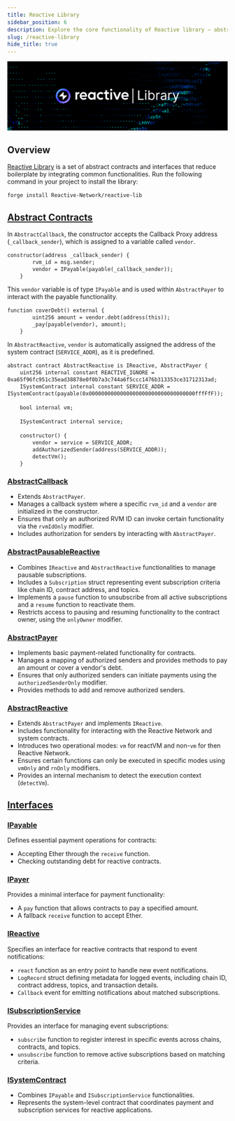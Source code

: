 ```yaml
---
title: Reactive Library
sidebar_position: 6
description: Explore the core functionality of Reactive library – abstract contracts and interfaces
slug: /reactive-library
hide_title: true
---
```


![Reactive Library](./img/reactive-lib.jpg)

## Overview

[Reactive Library](https://github.com/Reactive-Network/reactive-lib) is a set of abstract contracts and interfaces that reduce boilerplate by integrating common functionalities. Run the following command in your project to install the library: 

```bash
forge install Reactive-Network/reactive-lib
```

## [Abstract Contracts](https://github.com/Reactive-Network/reactive-lib/tree/main/src/abstract-base)
 
In `AbstractCallback`, the constructor accepts the Callback Proxy address (`_callback_sender`), which is assigned to a variable called `vendor`.

```solidity
constructor(address _callback_sender) {
        rvm_id = msg.sender;
        vendor = IPayable(payable(_callback_sender));
    }
```

This `vendor` variable is of type `IPayable` and is used within `AbstractPayer` to interact with the payable functionality. 

```solidity
function coverDebt() external {
        uint256 amount = vendor.debt(address(this));
        _pay(payable(vendor), amount);
    }
```

In `AbstractReactive`, `vendor` is automatically assigned the address of the system contract (`SERVICE_ADDR`), as it is predefined.

```solidity
abstract contract AbstractReactive is IReactive, AbstractPayer {
    uint256 internal constant REACTIVE_IGNORE = 0xa65f96fc951c35ead38878e0f0b7a3c744a6f5ccc1476b313353ce31712313ad;
    ISystemContract internal constant SERVICE_ADDR = ISystemContract(payable(0x0000000000000000000000000000000000fffFfF));
    
    bool internal vm;

    ISystemContract internal service;

    constructor() {
        vendor = service = SERVICE_ADDR;
        addAuthorizedSender(address(SERVICE_ADDR));
        detectVm();
    }
```

### [AbstractCallback](https://github.com/Reactive-Network/reactive-lib/blob/main/src/abstract-base/AbstractCallback.sol)

- Extends `AbstractPayer`.
- Manages a callback system where a specific `rvm_id` and a `vendor` are initialized in the constructor.
- Ensures that only an authorized RVM ID can invoke certain functionality via the `rvmIdOnly` modifier.
- Includes authorization for senders by interacting with `AbstractPayer`.

### [AbstractPausableReactive](https://github.com/Reactive-Network/reactive-lib/blob/main/src/abstract-base/AbstractPausableReactive.sol)

- Combines `IReactive` and `AbstractReactive` functionalities to manage pausable subscriptions.
- Includes a `Subscription` struct representing event subscription criteria like chain ID, contract address, and topics.
- Implements a `pause` function to unsubscribe from all active subscriptions and a `resume` function to reactivate them.
- Restricts access to pausing and resuming functionality to the contract owner, using the `onlyOwner` modifier.

### [AbstractPayer](https://github.com/Reactive-Network/reactive-lib/blob/main/src/abstract-base/AbstractPayer.sol)

- Implements basic payment-related functionality for contracts.
- Manages a mapping of authorized senders and provides methods to pay an amount or cover a vendor's debt.
- Ensures that only authorized senders can initiate payments using the `authorizedSenderOnly` modifier.
- Provides methods to add and remove authorized senders.

### [AbstractReactive](https://github.com/Reactive-Network/reactive-lib/blob/main/src/abstract-base/AbstractReactive.sol)

- Extends `AbstractPayer` and implements `IReactive`.
- Includes functionality for interacting with the Reactive Network and system contracts.
- Introduces two operational modes: `vm` for reactVM and non-`vm` for then Reactive Network.
- Ensures certain functions can only be executed in specific modes using `vmOnly` and `rnOnly` modifiers.
- Provides an internal mechanism to detect the execution context (`detectVm`).

## [Interfaces](https://github.com/Reactive-Network/reactive-lib/tree/main/src/interfaces)

### [IPayable](https://github.com/Reactive-Network/reactive-lib/blob/main/src/interfaces/IPayable.sol)

Defines essential payment operations for contracts:

- Accepting Ether through the `receive` function.
- Checking outstanding debt for reactive contracts.

### [IPayer](https://github.com/Reactive-Network/reactive-lib/blob/main/src/interfaces/IPayer.sol)

Provides a minimal interface for payment functionality:

- A `pay` function that allows contracts to pay a specified amount.
- A fallback `receive` function to accept Ether.

### [IReactive](https://github.com/Reactive-Network/reactive-lib/blob/main/src/interfaces/IReactive.sol)

Specifies an interface for reactive contracts that respond to event notifications:

- `react` function as an entry point to handle new event notifications.
- `LogRecord` struct defining metadata for logged events, including chain ID, contract address, topics, and transaction details.
- `Callback` event for emitting notifications about matched subscriptions.

### [ISubscriptionService](https://github.com/Reactive-Network/reactive-lib/blob/main/src/interfaces/ISubscriptionService.sol)

Provides an interface for managing event subscriptions:

- `subscribe` function to register interest in specific events across chains, contracts, and topics.
- `unsubscribe` function to remove active subscriptions based on matching criteria.

### [ISystemContract](https://github.com/Reactive-Network/reactive-lib/blob/main/src/interfaces/ISystemContract.sol)

- Combines `IPayable` and `ISubscriptionService` functionalities.
- Represents the system-level contract that coordinates payment and subscription services for reactive applications.